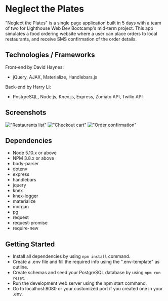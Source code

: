# Neglect the Plates
"Neglect the Plates" is a single page application built in 5 days with a team of two for Lighthouse Web Dev Bootcamp's mid-term project. This app simulates a food ordering website where a user can place orders to local restaurants, and receive SMS confirmation of the order details.

## Technologies / Frameworks
Front-end by David Haynes:
- jQuery, AJAX, Materialize, Handlebars.js

Back-end by Harry Li:
- PostgreSQL, Node.js, Knex.js, Express, Zomato API, Twilio API

## Screenshots
!["Restaurants list"]()
!["Checkout cart"]()
!["Order confirmation"]()

## Dependencies

- Node 5.10.x or above
- NPM 3.8.x or above
- body-parser
- dotenv
- express
- handlebars
- jquery
- knex
- knex-logger
- materialize
- morgan
- pg
- request
- request-promise
- require-new

## Getting Started

- Install all dependencies by using `npm install` command.
- Create a .env file and fill the required info using the ".env-template" as outline.
- Create schemas and seed your PostgreSQL database by using `npm run reset`.
- Run the development web server using the npm start command.
- Go to localhost:8080 or your customized port if you created one in your .env.